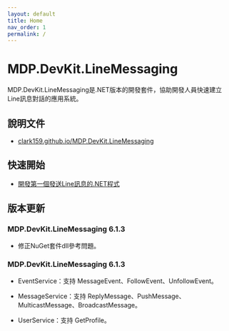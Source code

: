 ```yaml
---
layout: default
title: Home
nav_order: 1
permalink: /
---
```


# MDP.DevKit.LineMessaging

MDP.DevKit.LineMessaging是.NET版本的開發套件，協助開發人員快速建立Line訊息對話的應用系統。


## 說明文件

- [clark159.github.io/MDP.DevKit.LineMessaging](https://clark159.github.io/MDP.DevKit.LineMessaging/)


## 快速開始

- [開發第一個發送Line訊息的.NET程式](https://clark159.github.io/MDP.DevKit.LineMessaging/Pages/開發第一個發送Line訊息的.NET程式/Index.html)


## 版本更新

### MDP.DevKit.LineMessaging 6.1.3

- 修正NuGet套件dll參考問題。

### MDP.DevKit.LineMessaging 6.1.3

- EventService：支持 MessageEvent、FollowEvent、UnfollowEvent。

- MessageService：支持 ReplyMessage、PushMessage、MulticastMessage、BroadcastMessage。

- UserService：支持 GetProfile。
